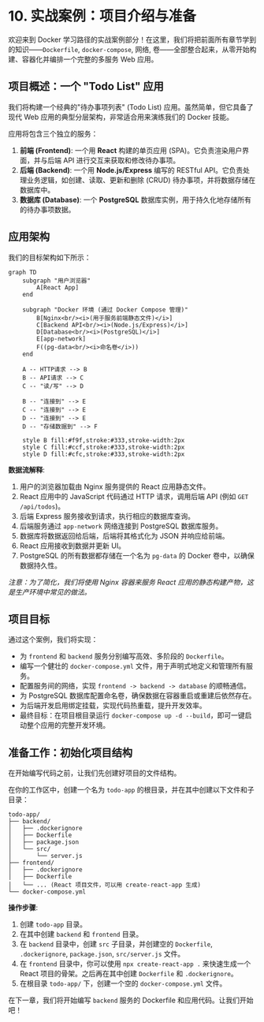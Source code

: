 # 10. 实战案例：项目介绍与准备

欢迎来到 Docker 学习路径的实战案例部分！在这里，我们将把前面所有章节学到的知识——`Dockerfile`, `docker-compose`, 网络, 卷——全部整合起来，从零开始构建、容器化并编排一个完整的多服务 Web 应用。

## 项目概述：一个 "Todo List" 应用

我们将构建一个经典的"待办事项列表" (Todo List) 应用。虽然简单，但它具备了现代 Web 应用的典型分层架构，非常适合用来演练我们的 Docker 技能。

应用将包含三个独立的服务：
1.  **前端 (Frontend)**: 一个用 **React** 构建的单页应用 (SPA)。它负责渲染用户界面，并与后端 API 进行交互来获取和修改待办事项。
2.  **后端 (Backend)**: 一个用 **Node.js/Express** 编写的 RESTful API。它负责处理业务逻辑，如创建、读取、更新和删除 (CRUD) 待办事项，并将数据存储在数据库中。
3.  **数据库 (Database)**: 一个 **PostgreSQL** 数据库实例，用于持久化地存储所有的待办事项数据。

## 应用架构

我们的目标架构如下所示：

```mermaid
graph TD
    subgraph "用户浏览器"
        A[React App]
    end

    subgraph "Docker 环境 (通过 Docker Compose 管理)"
        B[Nginx<br/><i>(用于服务前端静态文件)</i>]
        C[Backend API<br/><i>(Node.js/Express)</i>]
        D[Database<br/><i>(PostgreSQL)</i>]
        E[app-network]
        F((pg-data<br/><i>命名卷</i>))
    end

    A -- HTTP请求 --> B
    B -- API请求 --> C
    C -- "读/写" --> D
    
    B -- "连接到" --> E
    C -- "连接到" --> E
    D -- "连接到" --> E
    D -- "存储数据到" --> F

    style B fill:#f9f,stroke:#333,stroke-width:2px
    style C fill:#ccf,stroke:#333,stroke-width:2px
    style D fill:#cfc,stroke:#333,stroke-width:2px
```

**数据流解释**:
1.  用户的浏览器加载由 Nginx 服务提供的 React 应用静态文件。
2.  React 应用中的 JavaScript 代码通过 HTTP 请求，调用后端 API (例如 `GET /api/todos`)。
3.  后端 Express 服务接收到请求，执行相应的数据库查询。
4.  后端服务通过 `app-network` 网络连接到 PostgreSQL 数据库服务。
5.  数据库将数据返回给后端，后端将其格式化为 JSON 并响应给前端。
6.  React 应用接收到数据并更新 UI。
7.  PostgreSQL 的所有数据都存储在一个名为 `pg-data` 的 Docker 卷中，以确保数据持久性。

*注意：为了简化，我们将使用 Nginx 容器来服务 React 应用的静态构建产物，这是生产环境中常见的做法。*

## 项目目标

通过这个案例，我们将实现：
-   为 `frontend` 和 `backend` 服务分别编写高效、多阶段的 `Dockerfile`。
-   编写一个健壮的 `docker-compose.yml` 文件，用于声明式地定义和管理所有服务。
-   配置服务间的网络，实现 `frontend -> backend -> database` 的顺畅通信。
-   为 PostgreSQL 数据库配置命名卷，确保数据在容器重启或重建后依然存在。
-   为后端开发启用绑定挂载，实现代码热重载，提升开发效率。
-   最终目标：在项目根目录运行 `docker-compose up -d --build`，即可一键启动整个应用的完整开发环境。

## 准备工作：初始化项目结构

在开始编写代码之前，让我们先创建好项目的文件结构。

在你的工作区中，创建一个名为 `todo-app` 的根目录，并在其中创建以下文件和子目录：
```
todo-app/
├── backend/
│   ├── .dockerignore
│   ├── Dockerfile
│   ├── package.json
│   └── src/
│       └── server.js
├── frontend/
│   ├── .dockerignore
│   ├── Dockerfile
│   └── ... (React 项目文件，可以用 create-react-app 生成)
└── docker-compose.yml
```

**操作步骤**:
1.  创建 `todo-app` 目录。
2.  在其中创建 `backend` 和 `frontend` 目录。
3.  在 `backend` 目录中，创建 `src` 子目录，并创建空的 `Dockerfile`, `.dockerignore`, `package.json`, `src/server.js` 文件。
4.  在 `frontend` 目录中，你可以使用 `npx create-react-app .` 来快速生成一个 React 项目的骨架。之后再在其中创建 `Dockerfile` 和 `.dockerignore`。
5.  在根目录 `todo-app/` 下，创建一个空的 `docker-compose.yml` 文件。

在下一章，我们将开始编写 `backend` 服务的 Dockerfile 和应用代码。让我们开始吧！ 